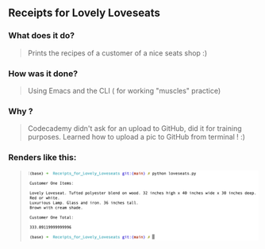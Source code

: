 ## Receipts for Lovely Loveseats

### What does it do?
> Prints the recipes of a customer of a nice seats shop :)

### How was it done?
> Using Emacs and the CLI ( for working "muscles" practice)

### Why ?
> Codecademy didn't ask for an upload to GitHub, did it for training purposes. 
> Learned how to upload a pic to GitHub from terminal ! :)

### Renders like this:
> ![Lovely Loveseats](pic.png)

